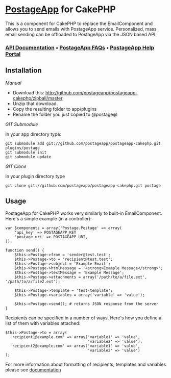 [PostageApp](http://postageapp.com) for CakePHP
===================================================

This is a component for CakePHP to replace the EmailComponent and allows you to send emails with PostageApp service.
Personalized, mass email sending can be offloaded to PostageApp via the JSON based API.

### [API Documentation](http://help.postageapp.com/faqs/api) &bull; [PostageApp FAQs](http://help.postageapp.com/faqs) &bull; [PostageApp Help Portal](http://help.postageapp.com)

Installation
------------

_Manual_

- Download this: http://github.com/postageapp/postageapp-cakephp/zipball/master
- Unzip that download.
- Copy the resulting folder to app/plugins
- Rename the folder you just copied to @postage@

_GIT Submodule_

In your app directory type:
<pre><code>git submodule add git://github.com/postageapp/postageapp-cakephp.git plugins/postage
git submodule init
git submodule update
</code></pre>

_GIT Clone_

In your plugin directory type
<pre><code>git clone git://github.com/postageapp/postageapp-cakephp.git postage</code></pre>

Usage
-----
PostageApp for CakePHP works very similarly to built-in EmailComponent. Here's a simple example (in a controller):

    var $components = array('Postage.Postage' => array(
        'api_key' => POSTAGEAPP_KEY
        'postage_uri' => POSTAGEAPP_URI,
    ));
    
    function send() {
        $this->Postage->from = 'sender@test.test';
        $this->Postage->to = 'recipient@test.test';
        $this->Postage->subject = 'Example Email';
        $this->Postage->htmlMessage = '<strong>Example Message</strong>';
        $this->Postage->textMessage = 'Example Message';
        $this->Postage->attachments = array('/path/to/a/file.ext', '/path/to/a/file2.ext');
    
        $this->Postage->template = 'test-template';
        $this->Postage->variables = array('variable' => 'value');
    
        $this->Postage->send(); # returns JSON response from the server
    }
    
Recipients can be specified in a number of ways. Here's how you define a list of them with variables attached:

    $this->Postage->to = array(
      'recipient1@example.com' => array('variable1' => 'value',
                                        'variable2' => 'value'),
      'recipient2@example.com' => array('variable1' => 'value',
                                        'variable2' => 'value')
    );
    
For more information about formatting of recipients, templates and variables please see [documentation](http://help.postageapp.com/kb/api/send_message)